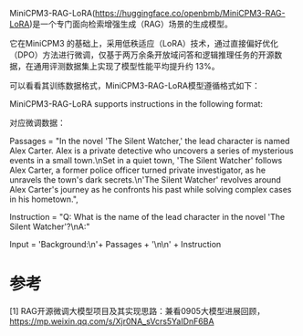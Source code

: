 MiniCPM3-RAG-LoRA(https://huggingface.co/openbmb/MiniCPM3-RAG-LoRA)是一个专门面向检索增强生成（RAG）场景的生成模型。

它在MiniCPM3 的基础上，采用低秩适应（LoRA）技术，通过直接偏好优化（DPO）方法进行微调，仅基于两万余条开放域问答和逻辑推理任务的开源数据，在通用评测数据集上实现了模型性能平均提升约 13%。

可以看看其训练数据格式，MiniCPM3-RAG-LoRA模型遵循格式如下：

MiniCPM3-RAG-LoRA supports instructions in the following format:

对应微调数据：

Passages = "In the novel 'The Silent Watcher,' the lead character is named Alex Carter. Alex is a private detective who uncovers a series of mysterious events in a small town.\nSet in a quiet town, 'The Silent Watcher' follows Alex Carter, a former police officer turned private investigator, as he unravels the town's dark secrets.\n'The Silent Watcher' revolves around Alex Carter's journey as he confronts his past while solving complex cases in his hometown.",

Instruction = "Q: What is the name of the lead character in the novel 'The Silent Watcher'?\nA:"

Input = 'Background:\n'+ Passages + '\n\n' + Instruction

# 参考

[1] RAG开源微调大模型项目及其实现思路：兼看0905大模型进展回顾，https://mp.weixin.qq.com/s/Xjr0NA_sVcrs5YaIDnF6BA